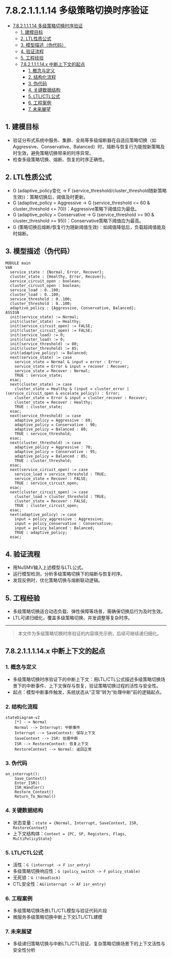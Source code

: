 # 7.8.2.1.1.1.14 多级策略切换时序验证


<!-- TOC START -->

- [7.8.2.1.1.1.14 多级策略切换时序验证](#78211114-多级策略切换时序验证)
  - [1. 建模目标](#1-建模目标)
  - [2. LTL性质公式](#2-ltl性质公式)
  - [3. 模型描述（伪代码）](#3-模型描述伪代码)
  - [4. 验证流程](#4-验证流程)
  - [5. 工程经验](#5-工程经验)
  - [7.8.2.1.1.1.14.x 中断上下文的起点](#78211114x-中断上下文的起点)
    - [1. 概念与定义](#1-概念与定义)
    - [2. 结构化流程](#2-结构化流程)
    - [3. 伪代码](#3-伪代码)
    - [4. 关键数据结构](#4-关键数据结构)
    - [5. LTL/CTL公式](#5-ltlctl公式)
    - [6. 工程案例](#6-工程案例)
    - [7. 未来展望](#7-未来展望)

<!-- TOC END -->

## 1. 建模目标

- 验证分布式系统中服务、集群、全局等多级熔断器在自适应策略切换（如Aggressive、Conservative、Balanced）时，熔断与恢复行为能按新策略及时生效，避免策略切换带来的时序异常。
- 检查多级策略切换、熔断、恢复的时序正确性。

## 2. LTL性质公式

- G (adaptive_policy变化 -> F (service_threshold/cluster_threshold随新策略生效))：策略切换后，阈值及时更新。
- G (adaptive_policy = Aggressive -> G (service_threshold <= 60 & cluster_threshold <= 70))：Aggressive策略下阈值应为最低。
- G (adaptive_policy = Conservative -> G (service_threshold >= 90 & cluster_threshold >= 95))：Conservative策略下阈值应为最高。
- G (策略切换后熔断/恢复行为随新阈值生效)：如阈值降低后，负载超阈值能及时熔断。

## 3. 模型描述（伪代码）

```smv
MODULE main
VAR
  service_state : {Normal, Error, Recover};
  cluster_state : {Healthy, Error, Recover};
  service_circuit_open : boolean;
  cluster_circuit_open : boolean;
  service_load : 0..100;
  cluster_load : 0..100;
  service_threshold : 0..100;
  cluster_threshold : 0..100;
  adaptive_policy : {Aggressive, Conservative, Balanced};
ASSIGN
  init(service_state) := Normal;
  init(cluster_state) := Healthy;
  init(service_circuit_open) := FALSE;
  init(cluster_circuit_open) := FALSE;
  init(service_load) := 0;
  init(cluster_load) := 0;
  init(service_threshold) := 80;
  init(cluster_threshold) := 85;
  init(adaptive_policy) := Balanced;
  next(service_state) := case
    service_state = Normal & input = error : Error;
    service_state = Error & input = recover : Recover;
    service_state = Recover : Normal;
    TRUE : service_state;
  esac;
  next(cluster_state) := case
    cluster_state = Healthy & (input = cluster_error | (service_circuit_open & escalate_policy)) : Error;
    cluster_state = Error & input = cluster_recover : Recover;
    cluster_state = Recover : Healthy;
    TRUE : cluster_state;
  esac;
  next(service_threshold) := case
    adaptive_policy = Aggressive : 60;
    adaptive_policy = Conservative : 90;
    adaptive_policy = Balanced : 80;
    TRUE : service_threshold;
  esac;
  next(cluster_threshold) := case
    adaptive_policy = Aggressive : 70;
    adaptive_policy = Conservative : 95;
    adaptive_policy = Balanced : 85;
    TRUE : cluster_threshold;
  esac;
  next(service_circuit_open) := case
    service_load > service_threshold : TRUE;
    service_state = Recover : FALSE;
    TRUE : service_circuit_open;
  esac;
  next(cluster_circuit_open) := case
    cluster_load > cluster_threshold : TRUE;
    cluster_state = Recover : FALSE;
    TRUE : cluster_circuit_open;
  esac;
  next(adaptive_policy) := case
    input = policy_aggressive : Aggressive;
    input = policy_conservative : Conservative;
    input = policy_balanced : Balanced;
    TRUE : adaptive_policy;
  esac;
```

## 4. 验证流程

- 用NuSMV输入上述模型与LTL公式。
- 运行模型检测，分析多级策略切换下的熔断与恢复时序。
- 发现反例时，优化策略切换与熔断联动逻辑。

## 5. 工程经验

- 多级策略切换适合动态负载、弹性保障等场景，需确保切换后行为及时生效。
- LTL可递归细化，覆盖多级策略切换、并发调整等复杂时序。

---
> 本文件为多级策略切换时序验证的内容填充示例，后续可继续递归细化。

## 7.8.2.1.1.1.14.x 中断上下文的起点

### 1. 概念与定义

- 多级策略切换时序验证下的中断上下文：用LTL/CTL公式描述多级策略切换场景下的中断事件、上下文保存与恢复，验证策略切换过程的活性与安全性。
- 起点：模型中断事件触发，系统状态从“正常”转为“处理中断”前的逻辑起点。

### 2. 结构化流程

```mermaid
stateDiagram-v2
    [*] --> Normal
    Normal --> Interrupt: 中断事件
    Interrupt --> SaveContext: 保存上下文
    SaveContext --> ISR: 处理中断
    ISR --> RestoreContext: 恢复上下文
    RestoreContext --> Normal: 返回正常
```

### 3. 伪代码

```pseudo
on_interrupt():
    Save_Context()
    Enter_ISR()
    ISR_Handler()
    Restore_Context()
    Return_To_Normal()
```

### 4. 关键数据结构

- 状态变量：`state = {Normal, Interrupt, SaveContext, ISR, RestoreContext}`
- 上下文结构体：`Context = {PC, SP, Registers, Flags, MultiPolicyState}`

### 5. LTL/CTL公式

- 活性：`G (interrupt -> F isr_entry)`
- 多级策略切换响应性：`G (policy_switch -> F policy_stable)`
- 无死锁：`G (!deadlock)`
- CTL安全性：`AG(interrupt -> AF isr_entry)`

### 6. 工程案例

- 多级策略切换场景LTL/CTL模型与验证代码片段
- 微服务多级策略切换中断上下文LTL/CTL建模

### 7. 未来展望

- 多级递归策略切换与中断LTL/CTL验证、复杂策略切换场景下的上下文活性与安全性分析
